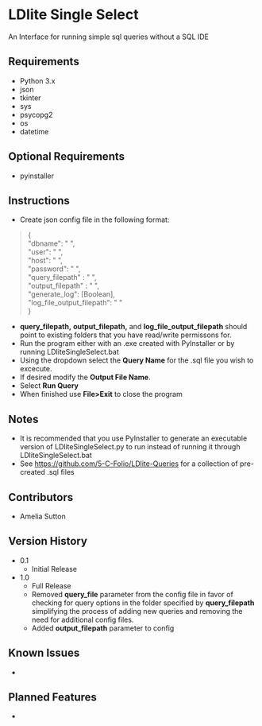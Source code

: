 # LDlite Single Select

An Interface for running simple sql queries without a SQL IDE

## Requirements


* Python 3.x
* json
* tkinter
* sys
* psycopg2
* os
* datetime

## Optional Requirements
* pyinstaller
  

## Instructions

* Create json config file in the following format:
>{\
    "dbname": " ",\
    "user": " ",\
    "host": " ",\
    "password": " ",\
    "query_filepath" : " ",\
    "output_filepath" : " ",\
    "generate_log": [Boolean],\
    "log_file_output_filepath": " "\
}
* **query_filepath,**  **output_filepath,** and **log_file_output_filepath** should point to existing folders that you have read/write permissons for.
* Run the program either with an .exe created with PyInstaller or by running LDliteSingleSelect.bat
* Using the dropdown select the **Query Name** for the .sql file you wish to excecute.
* If desired modify the **Output File Name**.
* Select **Run Query**
* When finished use **File>Exit** to close the program
  
## Notes
* It is recommended that you use PyInstaller to generate an executable version of LDliteSingleSelect.py to run instead 
of running it through LDliteSingleSelect.bat
* See https://github.com/5-C-Folio/LDlite-Queries for a collection of pre-created .sql files

## Contributors


* Amelia Sutton


## Version History

* 0.1
    * Initial Release
* 1.0
    * Full Release
    * Removed **query_file** parameter from the config file in favor of checking for query options in the folder specified by **query_filepath** simplifying the process of adding new queries and removing the need for additional config files.
    * Added **output_filepath** parameter to config
    
## Known Issues
* 
## Planned Features
*

